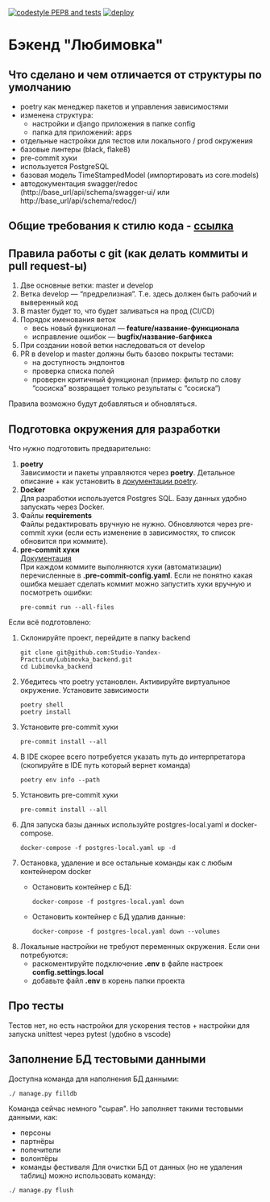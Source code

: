 [![codestyle PEP8 and tests](https://github.com/Studio-Yandex-Practicum/Lubimovka_backend/actions/workflows/codestyle_pep8_and_tests.yaml/badge.svg)](https://github.com/KonstantinRaikhert/Lubimovka_backend/actions/workflows/codestyle_pep8_and_tests.yaml)
[![deploy](https://github.com/Studio-Yandex-Practicum/Lubimovka_backend/actions/workflows/backend_deploy.yaml/badge.svg)](https://github.com/KonstantinRaikhert/Lubimovka_backend/actions/workflows/backend_deploy.yaml)
# Бэкенд "Любимовка"

## Что сделано и чем отличается от структуры по умолчанию
- poetry как менеджер пакетов и управления зависимостями
- изменена структура:
    - настройки и django приложения в папке config
    - папка для приложений: apps
- отдельные настройки для тестов или локального / prod окружения
- базовые линтеры (black, flake8)
- pre-commit хуки
- используется PostgreSQL
- базовая модель TimeStampedModel (импортировать из core.models)
- автодокументация swagger/redoc (http://base_url/api/schema/swagger-ui/ или http://base_url/api/schema/redoc/)

## Общие требования к стилю кода - [ссылка](docs/codestyle.md)

## Правила работы с git (как делать коммиты и pull request-ы)
1. Две основные ветки: master и develop
2. Ветка develop — “предрелизная”. Т.е. здесь должен быть рабочий и выверенный код
3. В master будет то, что будет заливаться на прод (CI/CD)
4. Порядок именования веток
    - весь новый функционал — **feature/название-функционала**
    - исправление ошибок — **bugfix/название-багфикса**
5. При создании новой ветки наследоваться от develop
6. PR в develop и master должны быть базово покрыты тестами:
    - на доступность эндпонтов
    - проверка списка полей
    - проверен критичный функционал (пример: фильтр по слову “сосиска” возвращает только результаты с “сосиска“)

Правила возможно будут добавляться и обновляться.
## Подготовка окружения для разработки

Что нужно подготовить предварительно:
1. **poetry** \
Зависимости и пакеты управляются через **poetry**. Детальное описание + как установить в [документации poetry](https://python-poetry.org/docs/cli/).
2. **Docker** \
Для разработки используется Postgres SQL. Базу данных удобно запускать через Docker.
3. Файлы **requirements** \
Файлы редактировать вручную не нужно. Обновляются через pre-commit хуки (если есть изменение в зависимостях, то список обновится при коммите).
4. **pre-commit хуки** \
[Документация](https://pre-commit.com)\
При каждом коммите выполняются хуки (автоматизации) перечисленные в **.pre-commit-config.yaml**. Если не понятно какая ошибка мешает сделать коммит можно запустить хуки вручную и посмотреть ошибки:
    ```shell
    pre-commit run --all-files
    ```

Если всё подготовлено:
1. Склонируйте проект, перейдите в папку backend
    ```shell
    git clone git@github.com:Studio-Yandex-Practicum/Lubimovka_backend.git
    cd Lubimovka_backend
    ```
2. Убедитесь что poetry установлен. Активируйте виртуальное окружение. Установите зависимости
    ```shell
    poetry shell
    poetry install
    ```
3. Установите pre-commit хуки
    ```shell
    pre-commit install --all
    ```
4. В IDE скорее всего потребуется указать путь до интерпретатора (скопируйте в IDE путь который вернет команда)
    ```shell
    poetry env info --path
    ```
5. Установить pre-commit хуки
    ```shell
    pre-commit install --all
    ```
6. Для запуска базы данных используйте postgres-local.yaml и docker-compose.
    ```
    docker-compose -f postgres-local.yaml up -d
    ```
7. Остановка, удаление и все остальные команды как с любым контейнером docker
    - Остановить контейнер с БД:
        ```shell
        docker-compose -f postgres-local.yaml down
        ```
    - Остановить контейнер с БД удалив данные:

        ```shell
        docker-compose -f postgres-local.yaml down --volumes
        ```
8. Локальные настройки не требуют переменных окружения. Если они потребуются:
    - раскоментируйте подключение **.env** в файле настроек **config.settings.local**
    - добавьте файл **.env** в корень папки проекта
## Про тесты

Тестов нет, но есть настройки для ускорения тестов + настройки для запуска unittest через pytest (удобно в vscode)

## Заполнение БД тестовыми данными
Доступна команда для наполнения БД данными:
```
./ manage.py filldb
```
Команда сейчас немного "сырая". Но заполняет такими тестовыми данными, как:
- персоны
- партнёры
- попечители
- волонтёры
- команды фестиваля
Для очистки БД от данных (но не удаления таблиц) можно использовать команду:
```
./ manage.py flush
```
